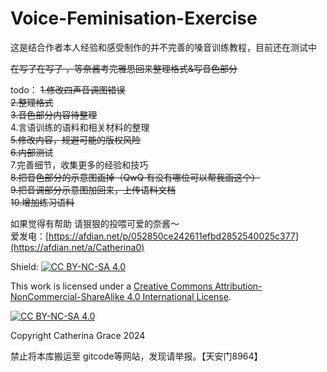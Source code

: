 # Voice-Feminisation-Exercise
这是结合作者本人经验和感受制作的并不完善的嗓音训练教程，目前还在测试中  

~~在写了在写了 ，等奈酱考完雅思回来整理格式&写音色部分~~

todo：
~~1.修改四声音调图错误~~  
~~2.整理格式~~  
~~3.音色部分内容待整理~~   
4.言语训练的语料和相关材料的整理  
~~5.修改内容，规避可能的版权风险~~  
~~6.内部测试~~  
7.完善细节，收集更多的经验和技巧  
~~8.把音色部分的示意图画掉（QwQ 有没有哪位可以帮我画这个）~~  
~~9.把音调部分示意图加回来，上传语料文档~~       
~~10.增加练习语料~~

如果觉得有帮助 请狠狠的投喂可爱的奈酱～   
爱发电：[https://afdian.net/p/052850ce242611efbd2852540025c377](https://afdian.net/a/Catherina0)

Shield: [![CC BY-NC-SA 4.0][cc-by-nc-sa-shield]][cc-by-nc-sa]

This work is licensed under a
[Creative Commons Attribution-NonCommercial-ShareAlike 4.0 International License][cc-by-nc-sa].

[![CC BY-NC-SA 4.0][cc-by-nc-sa-image]][cc-by-nc-sa]

[cc-by-nc-sa]: http://creativecommons.org/licenses/by-nc-sa/4.0/
[cc-by-nc-sa-image]: https://licensebuttons.net/l/by-nc-sa/4.0/88x31.png
[cc-by-nc-sa-shield]: https://img.shields.io/badge/License-CC%20BY--NC--SA%204.0-lightgrey.svg


Copyright Catherina Grace 2024

禁止将本库搬运至 gitcode等网站，发现请举报。【天安门8964】
